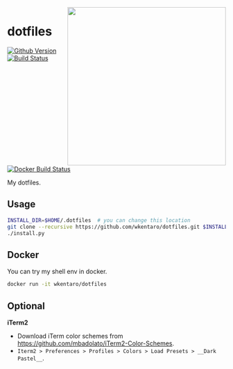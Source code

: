 <img src=".readme/screencast.gif" align="right" width="365" />

# dotfiles

[![Github Version](https://badge.fury.io/gh/wkentaro%2Fdotfiles.svg)](https://badge.fury.io/gh/wkentaro%2Fdotfiles)
[![Build Status](https://travis-ci.org/wkentaro/dotfiles.svg?branch=master)](https://travis-ci.org/wkentaro/dotfiles)
[![Docker Build Status](https://img.shields.io/docker/build/wkentaro/dotfiles.svg)](https://hub.docker.com/r/wkentaro/dotfiles/)

My dotfiles.


## Usage

```bash
INSTALL_DIR=$HOME/.dotfiles  # you can change this location
git clone --recursive https://github.com/wkentaro/dotfiles.git $INSTALL_DIR && cd $INSTALL_DIR
./install.py
```


## Docker

You can try my shell env in docker.

```bash
docker run -it wkentaro/dotfiles
```


## Optional

**iTerm2**

* Download iTerm color schemes from https://github.com/mbadolato/iTerm2-Color-Schemes.
* `Iterm2 > Preferences > Profiles > Colors > Load Presets > __Dark Pastel__`.
